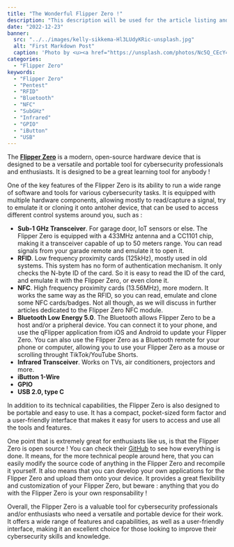 ```yaml
---
title: "The Wonderful Flipper Zero !"
description: "This description will be used for the article listing and search results on Google."
date: "2022-12-23"
banner:
  src: "../../images/kelly-sikkema-Hl3LUdyKRic-unsplash.jpg"
  alt: "First Markdown Post"
  caption: 'Photo by <u><a href="https://unsplash.com/photos/Nc5Q_CEcY44">Florian Olivo</a></u>'
categories:
  - "Flipper Zero"
keywords:
  - "Flipper Zero"
  - "Pentest"
  - "RFID"
  - "Bluetooth"
  - "NFC"
  - "SubGHz"
  - "Infrared"
  - "GPIO"
  - "iButton"
  - "USB"
---
```


The **[Flipper Zero](https://flipperzero.one/)** is a modern, open-source hardware device that is designed to be a versatile and portable tool for cybersecurity professionals and enthusiasts. It is designed to be a great learning tool for anybody !

One of the key features of the Flipper Zero is its ability to run a wide range of software and tools for various cybersecurity tasks. It is equipped with multiple hardware components, allowing mostly to read/capture a signal, try to emulate it or cloning it onto antoher device, that can be used to access different control systems around you, such as :

- **Sub-1 GHz Transceiver**. For garage door, IoT sensors or else. The Flipper Zero is equipped with a 433MHz antenna and a CC1101 chip, making it a transceiver capable of up to 50 meters range. You can read signals from your garade remote and emulate it to open it.
- **RFID**. Low frequency proximity cards (125kHz), mostly used in old systems. This system has no form of authentication mechanism. It only checks the N-byte ID of the card. So it is easy to read the ID of the card, and emulate it with the Flipper Zero, or even clone it.
- **NFC**. High frequency proximity cards (13.56MHz), more modern. It works the same way as the RFID, so you can read, emulate and clone some NFC cards/badges. Not all though, as we will discuss in further articles dedicated to the Flipper Zero NFC module.
- **Bluetooth Low Energy 5.0**. The Bluetooth allows Flipper Zero to be a host and/or a pripheral device. You can connect it to your phone, and use the qFlipper application from iOS and Android to update your Flipper Zero. You can also use the Flipper Zero as a Bluetooth remote for your phone or computer, allowing you to use your Flipper Zero as a mouse or scrolling throught TikTok/YouTube Shorts.
- **Infrared Transceiver**. Works on TVs, air conditioners, projectors and more.
- **iButton 1-Wire**
- **GPIO**
- **USB 2.0, type C**

In addition to its technical capabilities, the Flipper Zero is also designed to be portable and easy to use. It has a compact, pocket-sized form factor and a user-friendly interface that makes it easy for users to access and use all the tools and features.

One point that is extremely great for enthusiasts like us, is that the Flipper Zero is open source ! You can check their [GitHub](https://github.com/flipperdevices/flipperzero-firmware) to see how everything is done. It means, for the more technical people around here, that you can easily modify the source code of anything in the Flipper Zero and recompile it yourself. It also means that you can develop your own applications for the Flipper Zero and upload them onto your device. It provides a great flexibility and customization of your Flipper Zero, but beware : anything that you do with the Flipper Zero is your own responsability !

Overall, the Flipper Zero is a valuable tool for cybersecurity professionals and/or enthusiasts who need a versatile and portable device for their work. It offers a wide range of features and capabilities, as well as a user-friendly interface, making it an excellent choice for those looking to improve their cybersecurity skills and knowledge.
